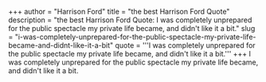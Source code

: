 +++
author = "Harrison Ford"
title = "the best Harrison Ford Quote"
description = "the best Harrison Ford Quote: I was completely unprepared for the public spectacle my private life became, and didn't like it a bit."
slug = "i-was-completely-unprepared-for-the-public-spectacle-my-private-life-became-and-didnt-like-it-a-bit"
quote = '''I was completely unprepared for the public spectacle my private life became, and didn't like it a bit.'''
+++
I was completely unprepared for the public spectacle my private life became, and didn't like it a bit.
